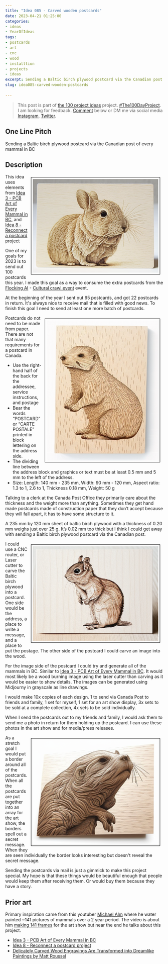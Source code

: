 ```yaml
---
title: "Idea 085 - Carved wooden postcards"
date: 2023-04-21 01:25:00
categories:
- ideas
- YearOfIdeas
tags:
- postcards
- art
- cnc
- wood
- installtion
- projects
- ideas
excerpt: Sending a Baltic birch plywood postcard via the Canadian post of every mammal in BC
slug: idea085-carved-wooden-postcards

---
```


> This post is part of [the 100 project ideas](https://blog.abluestar.com/projects/2023-100-ideas/) project. [#The100DayProject](https://www.the100dayproject.org/). I am looking for feedback. <a href='#utterances-comments'>Comment</a> below or DM me via social media <a href="https://instagram.com/funvill" rel="nofollow noopener noreferrer"><i class="fab fa-fw fa-instagram" aria-hidden="true"></i><span class="label">Instagram</span></a>, <a href="https://twitter.com/funvill" rel="nofollow noopener noreferrer"><i class="fab fa-fw fa-twitter" aria-hidden="true"></i><span class="label">Twitter</span></a>.

## One Line Pitch

Sending a Baltic birch plywood postcard via the Canadian post of every mammal in BC

## Description

<img src='\public\uploads\2023\rabbit-postcard.png' alt='rabbit-postcard' title='rabbit-postcard' style="float: right; max-width: 400px; margin: 10px; border: 1px solid black; padding: 5px">This idea uses elements from [Idea 3 - PCB Art of Every Mammal in BC](https://blog.abluestar.com/idea003-pcb-art-of-every-mammal-in-bc/), and [Idea 8 - Reconnect a postcard project](https://blog.abluestar.com/idea008-reconnect-a-post-card-project/)

One of my goals for 2023 is to send out 100 postcards this year. I made this goal as a way to consume the extra postcards from the [Flocking AI](https://blog.abluestar.com/projects/2022-flocking-ai/) - [Cultural crawl event](https://blog.abluestar.com/flockingai-eastside-culture-crawl-2022-post-mortem/) event.

At the beginning of the year I sent out 65 postcards, and got 22 postcards in return. It's always nice to receive mail that is filled with good news. To finish this goal I need to send at least one more batch of postcards.

<img src='\public\uploads\2023\gofer-postcard.png' alt='gofer-postcard' title='gofer-postcard' style="float: right; max-width: 400px; margin: 10px; border: 1px solid black; padding: 5px">Postcards do not need to be made from paper. There are not that many requirements for a postcard in Canada.

- Use the right-hand half of the back for the addressee, service instructions, and postage
- Bear the words “POSTCARD” or “CARTE POSTALE” printed in block lettering on the address side.
- The dividing line between the address block and graphics or text must be at least 0.5 mm and 5 mm to the left of the address.
- Size: Length: 140 mm - 235 mm, Width: 90 mm - 120 mm, Aspect ratio: 1.3 to 1, 2.6 to 1, Thickness 0.18 mm, Weight: 50 g

Talking to a clerk at the Canada Post Office they primarily care about the thickness and the weight more than anything. Sometimes they get hand made postcards made of construction paper that they don’t accept because they will fall apart, it has to have some structure to it.

A 235 mm by 120 mm sheet of baltic birch plywood with a thickness of 0.20 mm weighs just over 25 g. It’s 0.02 mm too thick but I think I could get away with sending a Baltic birch plywood postcard via the Canadian post.

<img src='\public\uploads\2023\squirrel-postcard.png' alt='squirrel-postcard' title='squirrel-postcard' style="float: right; max-width: 400px; margin: 10px; border: 1px solid black; padding: 5px">I could use a CNC router, or Laser cutter to carve the Baltic birch plywood into a postcard. One side would be the address, a place to write a message, and a place to put the postage. The other side of the postcard I could carve an image into the wood.

For the image side of the postcard I could try and generate all of the mammals in BC. Similar to  [Idea 3 - PCB Art of Every Mammal in BC](https://blog.abluestar.com/idea003-pcb-art-of-every-mammal-in-bc/). It would most likely be a wood burning image using the laser cutter than carving as it would be easier to show details. The images can be generated using Midjourny in grayscale as line drawings.

I would make 10x copies of each design. 1 to send via Canada Post to friends and family, 1 set for myself, 1 set for an art show display, 3x sets to be sold at a complete collection, 4x sets to be sold individually.

When I send the postcards out to my friends and family, I would ask them to send me a photo in return for them holding up the postcard. I can use these photos in the art show and for media/press releases.

<img src='\public\uploads\2023\otter-postcard.png' alt='otter-postcard' title='otter-postcard' style="float: right; max-width: 400px; margin: 10px; border: 1px solid black; padding: 5px">As a stretch goal I would put a border around all of the postcards. When all the postcards are put together into an array for the art show, the borders spell out a secret message. When they are seen individually the border looks interesting but doesn't reveal the secret message.

Sending the postcards via mail is just a gimmick to make this project special. My hope is that these things would be beautiful enough that people would keep them after receiving them. Or would buy them because they have a story.

## Prior art

Primary inspiration came from this youtuber [Michael Alm](https://www.almfab.com ) where he water painted ~141 pictures of mammals over a 2 year period. The video is about him [making 141 frames](https://www.youtube.com/watch?v=012r8PZKsEE ) for the art show but near the end he talks about this project.  

- [Idea 3 - PCB Art of Every Mammal in BC](https://blog.abluestar.com/idea003-pcb-art-of-every-mammal-in-bc/)
- [Idea 8 - Reconnect a postcard project](https://blog.abluestar.com/idea008-reconnect-a-post-card-project/)
- [Delicately Carved Wood Engravings Are Transformed into Dreamlike Paintings by Matt Roussel](https://www.thisiscolossal.com/2022/11/matt-roussel-wood-engravings/)
